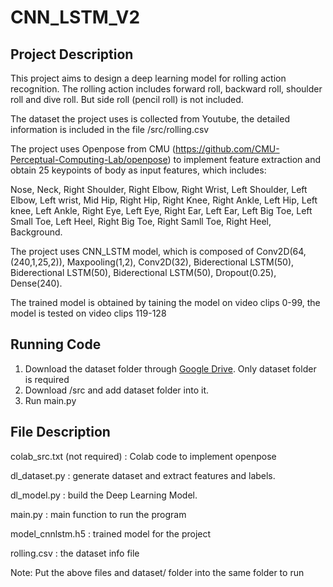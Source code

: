 # CNN_LSTM_V2

Project Description
-------------
This project aims to design a deep learning model for rolling action recognition. The rolling action includes forward roll, backward roll, shoulder roll and dive roll. But side roll (pencil roll) is not included.

The dataset the project uses is collected from Youtube, the detailed information is included in the file /src/rolling.csv

The project uses Openpose from CMU (https://github.com/CMU-Perceptual-Computing-Lab/openpose) to implement feature extraction and obtain 25 keypoints of body as input features, which includes: 

Nose, Neck, Right Shoulder, Right Elbow, Right Wrist, Left Shoulder, Left Elbow, Left wrist, Mid Hip, Right Hip, Right Knee, Right Ankle, Left Hip, Left knee, Left Ankle, Right Eye, Left Eye, Right Ear, Left Ear, Left Big Toe, Left Small Toe, Left Heel, Right Big Toe, Right Samll Toe, Right Heel, Background.  

The project uses CNN_LSTM model, which is composed of Conv2D(64,(240,1,25,2)), Maxpooling(1,2), Conv2D(32), Biderectional LSTM(50), Biderectional LSTM(50), Biderectional LSTM(50), Dropout(0.25), Dense(240).

The trained model is obtained by taining the model on video clips 0-99, the model is tested on video clips 119-128

Running Code
-------------
1. Download the dataset folder through [Google Drive](https://drive.google.com/open?id=1D2bJ9HLYt08NxpOj2HgoqJ2RpJXN_DZ_). Only dataset folder is required
2. Download /src and add dataset folder into it.
3. Run main.py

File Description
-------------
colab_src.txt (not required) : Colab code to implement openpose

dl_dataset.py : generate dataset and extract features and labels.

dl_model.py  : build the Deep Learning Model.

main.py : main function to run the program

model_cnnlstm.h5  : trained model for the project

rolling.csv : the dataset info file

Note: Put the above files and dataset/ folder into the same folder to run
